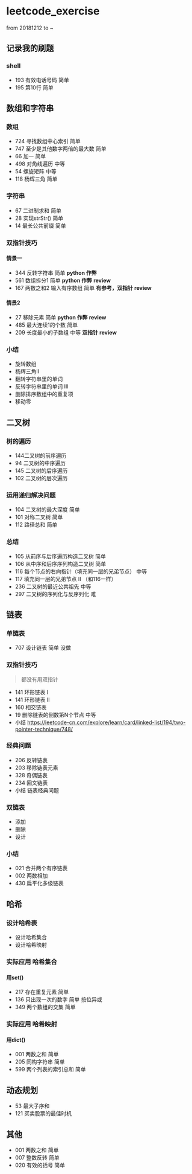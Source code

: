 # leetcode_exercise 
from 20181212 to ~

## 记录我的刷题 
### shell 
* 193 有效电话号码 简单
* 195 第10行     简单

## 数组和字符串
### 数组
* 724 寻找数组中心索引 简单
* 747 至少是其他数字两倍的最大数 简单 
* 66  加一      简单 
* 498 对角线遍历 中等  
* 54  螺旋矩阵  中等 
* 118 杨辉三角   简单
### 字符串
* 67 二进制求和 简单
* 28 实现strStr() 简单
* 14 最长公共前缀 简单
### 双指针技巧 
#### 情景一
* 344 反转字符串 简单  **python 作弊**
* 561 数组拆分1 简单       **python 作弊** **review**
* 167 两数之和2 输入有序数组 简单  **有参考，双指针**  **review**
#### 情景2
* 27 移除元素 简单 **python 作弊** **review**
* 485 最大连续1的个数 简单
* 209 长度最小的子数组 中等 **双指针** **review**
### 小结
* 旋转数组
* 杨辉三角II
* 翻转字符串里的单词
* 反转字符串里的单词 III
* 删除排序数组中的重复项
* 移动零

## 二叉树
### 树的遍历
* 144二叉树的前序遍历
* 94 二叉树的中序遍历
* 145 二叉树的后序遍历
* 102 二叉树的层次遍历

### 运用递归解决问题
* 104 二叉树的最大深度 简单
* 101 对称二叉树 简单
* 112 路径总和 简单

### 总结
* 105 从前序与后序遍历构造二叉树 简单
* 106 从中序和后序序列构造二叉树 简单
* 116 每个节点的右向指针（填充同一层的兄弟节点） 中等
* 117 填充同一层的兄弟节点 II （和116一样）
* 236 二叉树的最近公共祖先 中等
* 297 二叉树的序列化与反序列化 难

## 链表
### 单链表
* 707 设计链表 简单 没做
### 双指针技巧
> 都没有用双指针
* 141 环形链表 I
* 141 环形链表 II
* 160 相交链表 
* 19 删除链表的倒数第N个节点 中等
* 小结 https://leetcode-cn.com/explore/learn/card/linked-list/194/two-pointer-technique/748/
### 经典问题
* 206 反转链表
* 203 移除链表元素
* 328 奇偶链表
* 234 回文链表
* 小结 链表经典问题
### 双链表
* 添加
* 删除
* 设计
### 小结
* 021 合并两个有序链表
* 002 两数相加
* 430 扁平化多级链表

## 哈希
### 设计哈希表
* 设计哈希集合
* 设计哈希映射
### 实际应用 哈希集合 
#### 用set()
* 217 存在重复元素   简单
* 136 只出现一次的数字 简单 按位异或
* 349 两个数组的交集   简单    
### 实际应用 哈希映射
#### 用dict()
* 001 两数之和     简单
* 205 同构字符串   简单 
* 599 两个列表的索引总和 简单

## 动态规划
* 53 最大子序和
* 121 买卖股票的最佳时机

## 其他
* 001 两数之和  简单 
* 007 整数反转  简单 
* 020 有效的括号 简单
